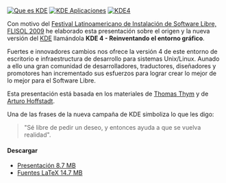 
<a href="kde-4-reinventando-el-entorno-grafico/03-que-es-kde.png"><img src="kde-4-reinventando-el-entorno-grafico/03-que-es-kde-small.png" alt="Que es KDE"></a> <a href="kde-4-reinventando-el-entorno-grafico/08-aplicaciones.png"><img src="kde-4-reinventando-el-entorno-grafico/08-aplicaciones-small.png" alt="KDE Aplicaciones"></a> <a href="kde-4-reinventando-el-entorno-grafico/15-version-4.png"><img src="kde-4-reinventando-el-entorno-grafico/15-version-4-small.png" alt="KDE4"></a>

Con motivo del [Festival Latinoamericano de Instalación de Software Libre, FLISOL 2009](http://www.gulag.org.mx/eventos/2009-04-25-flisol.html) he elaborado esta presentación sobre el origen y la nueva versión del [KDE](http://www.kde.org) llamándola **KDE 4 - Reinventando el entorno gráfico**.

Fuertes e innovadores cambios nos ofrece la versión 4 de este entorno de escritorio e infraestructura de desarrollo para sistemas Unix/Linux. Aunado a ello una gran comunidad de desarrolladores, traductores, diseñadores y promotores han incrementado sus esfuerzos para lograr crear lo mejor de lo mejor para el Software Libre.

Esta presentación está basada en los materiales de [Thomas Thym](http://ungethym.blogspot.com/2009/04/presenting-kde-at-linuxinfotag-in.html) y de [Arturo Hoffstadt](http://www.arturo.hoffstadt.cl/wp/2008/08/27/kde-4).

Una de las frases de la nueva campaña de KDE simboliza lo que les digo:

> "Sé libre de pedir un deseo, y entonces ayuda a que se vuelva realidad".

#### Descargar

* [Presentación 8.7 MB](kde-4-reinventando-el-entorno-grafico/kde-4-reinventando-el-entorno-grafico.pdf)
* [Fuentes LaTeX 14.7 MB](kde-4-reinventando-el-entorno-grafico/kde-4-reinventando-el-entorno-grafico.tar.gz)
